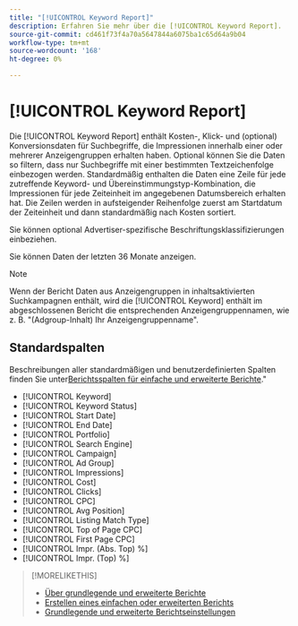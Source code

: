 ```yaml
---
title: "[!UICONTROL Keyword Report]"
description: Erfahren Sie mehr über die [!UICONTROL Keyword Report].
source-git-commit: cd461f73f4a70a5647844a6075ba1c65d64a9b04
workflow-type: tm+mt
source-wordcount: '168'
ht-degree: 0%

---
```


# [!UICONTROL Keyword Report]

Die [!UICONTROL Keyword Report] enthält Kosten-, Klick- und (optional) Konversionsdaten für Suchbegriffe, die Impressionen innerhalb einer oder mehrerer Anzeigengruppen erhalten haben. Optional können Sie die Daten so filtern, dass nur Suchbegriffe mit einer bestimmten Textzeichenfolge einbezogen werden. Standardmäßig enthalten die Daten eine Zeile für jede zutreffende Keyword- und Übereinstimmungstyp-Kombination, die Impressionen für jede Zeiteinheit im angegebenen Datumsbereich erhalten hat. Die Zeilen werden in aufsteigender Reihenfolge zuerst am Startdatum der Zeiteinheit und dann standardmäßig nach Kosten sortiert.

Sie können optional Advertiser-spezifische Beschriftungsklassifizierungen einbeziehen.

Sie können Daten der letzten 36 Monate anzeigen.

>[!NOTE]
>
>Wenn der Bericht Daten aus Anzeigengruppen in inhaltsaktivierten Suchkampagnen enthält, wird die [!UICONTROL Keyword] enthält im abgeschlossenen Bericht die entsprechenden Anzeigengruppennamen, wie z. B. &quot;(Adgroup-Inhalt) Ihr Anzeigengruppenname&quot;.

## Standardspalten

Beschreibungen aller standardmäßigen und benutzerdefinierten Spalten finden Sie unter[Berichtsspalten für einfache und erweiterte Berichte](basic-advanced-report-columns.md).&quot;

* [!UICONTROL Keyword]
* [!UICONTROL Keyword Status]
* [!UICONTROL Start Date]
* [!UICONTROL End Date]
* [!UICONTROL Portfolio]
* [!UICONTROL Search Engine]
* [!UICONTROL Campaign]
* [!UICONTROL Ad Group]
* [!UICONTROL Impressions]
* [!UICONTROL Cost]
* [!UICONTROL Clicks]
* [!UICONTROL CPC]
* [!UICONTROL Avg Position]
* [!UICONTROL Listing Match Type]
* [!UICONTROL Top of Page CPC]
* [!UICONTROL First Page CPC]
* [!UICONTROL Impr. (Abs. Top) %]
* [!UICONTROL Impr. (Top) %]

>[!MORELIKETHIS]
>
>* [Über grundlegende und erweiterte Berichte](basic-advanced-report-about.md)
>* [Erstellen eines einfachen oder erweiterten Berichts](basic-advanced-report-generate.md)
>* [Grundlegende und erweiterte Berichtseinstellungen](basic-advanced-report-settings.md)

